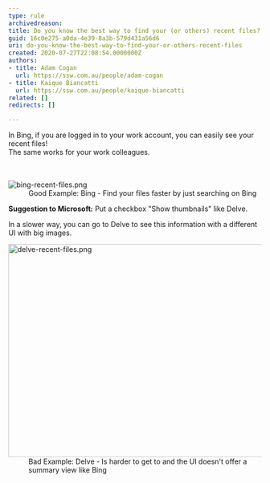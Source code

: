 ```yaml
---
type: rule
archivedreason: 
title: Do you know the best way to find your (or others) recent files?
guid: 16c0e275-a0da-4e39-8a3b-579d431a56d6
uri: do-you-know-the-best-way-to-find-your-or-others-recent-files
created: 2020-07-27T22:08:54.0000000Z
authors:
- title: Adam Cogan
  url: https://ssw.com.au/people/adam-cogan
- title: Kaique Biancatti
  url: https://ssw.com.au/people/kaique-biancatti
related: []
redirects: []

---
```



​In Bing, if you are logged in to your work account, you can easily see your recent files!<br>The same works for your work colleagues.<br>
<br><excerpt class='endintro'></excerpt><br>
<dl class="goodImage"><dt> 
      <img src="/PublishingImages/bing-recent-files.png" alt="bing-recent-files.png" /> 
   </dt><dd>Good Example&#58; Bing - Find your files faster by just searching on Bing</dd></dl><p><b>Suggestion to Microsoft&#58;</b> Put a checkbox &quot;Show thumbnails&quot; like Delve.</p><p>In a slower way, you can go to Delve to see this information with a different UI with big images.</p><dl class="badImage"><dt>
      <img src="/PublishingImages/delve-recent-files.png" alt="delve-recent-files.png" style="width&#58;750px;height&#58;425px;" />
      <br>
   </dt><dd>Bad Example&#58; Delve - Is harder to get to and the UI doesn't offer a summary view like Bing<span style="color&#58;#444444;">​</span></dd></dl>


